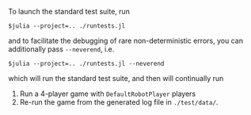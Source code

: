 To launch the standard test suite, run

`$julia --project=.. ./runtests.jl`

and to facilitate the debugging of rare non-deterministic errors, you can additionally pass `--neverend`, i.e.

`$julia --project=.. ./runtests.jl --neverend`

which will run the standard test suite, and then will continually run
1. Run a 4-player game with `DefaultRobotPlayer` players
2. Re-run the game from the generated log file in `./test/data/`.
